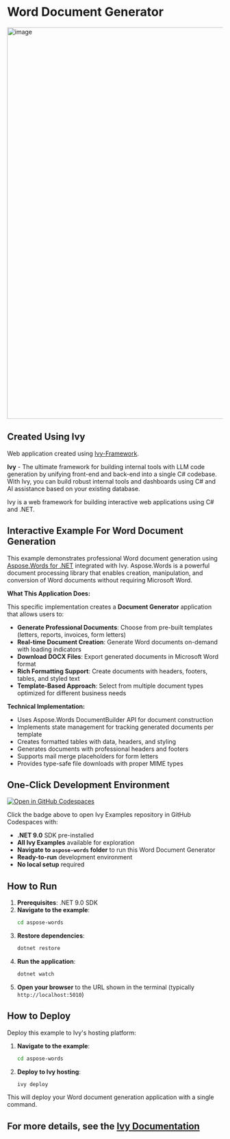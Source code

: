# Word Document Generator

<img width="1916" height="912" alt="image" src="https://github.com/user-attachments/assets/97aab3f0-4d74-40ca-8076-0d67e5bc29ab" />


## Created Using Ivy

Web application created using [Ivy-Framework](https://github.com/Ivy-Interactive/Ivy-Framework).

**Ivy** - The ultimate framework for building internal tools with LLM code generation by unifying front-end and back-end into a single C# codebase. With Ivy, you can build robust internal tools and dashboards using C# and AI assistance based on your existing database.

Ivy is a web framework for building interactive web applications using C# and .NET.

## Interactive Example For Word Document Generation

This example demonstrates professional Word document generation using [Aspose.Words for .NET](https://products.aspose.com/words/net/) integrated with Ivy. Aspose.Words is a powerful document processing library that enables creation, manipulation, and conversion of Word documents without requiring Microsoft Word.

**What This Application Does:**

This specific implementation creates a **Document Generator** application that allows users to:

- **Generate Professional Documents**: Choose from pre-built templates (letters, reports, invoices, form letters)
- **Real-time Document Creation**: Generate Word documents on-demand with loading indicators
- **Download DOCX Files**: Export generated documents in Microsoft Word format
- **Rich Formatting Support**: Create documents with headers, footers, tables, and styled text
- **Template-Based Approach**: Select from multiple document types optimized for different business needs

**Technical Implementation:**

- Uses Aspose.Words DocumentBuilder API for document construction
- Implements state management for tracking generated documents per template
- Creates formatted tables with data, headers, and styling
- Generates documents with professional headers and footers
- Supports mail merge placeholders for form letters
- Provides type-safe file downloads with proper MIME types

## One-Click Development Environment

[![Open in GitHub Codespaces](https://github.com/codespaces/badge.svg)](https://github.com/codespaces/new?hide_repo_select=true&ref=main&repo=Ivy-Interactive%2FIvy-Examples&machine=standardLinux32gb&devcontainer_path=.devcontainer%2Faspose-words%2Fdevcontainer.json&location=EuropeWest)

Click the badge above to open Ivy Examples repository in GitHub Codespaces with:
- **.NET 9.0** SDK pre-installed
- **All Ivy Examples** available for exploration
- **Navigate to `aspose-words` folder** to run this Word Document Generator
- **Ready-to-run** development environment
- **No local setup** required

## How to Run

1. **Prerequisites**: .NET 9.0 SDK
2. **Navigate to the example**:
   ```bash
   cd aspose-words
   ```
3. **Restore dependencies**:
   ```bash
   dotnet restore
   ```
4. **Run the application**:
   ```bash
   dotnet watch
   ```
5. **Open your browser** to the URL shown in the terminal (typically `http://localhost:5010`)

## How to Deploy

Deploy this example to Ivy's hosting platform:

1. **Navigate to the example**:
   ```bash
   cd aspose-words
   ```
2. **Deploy to Ivy hosting**:
   ```bash
   ivy deploy
   ```
This will deploy your Word document generation application with a single command.

## For more details, see the [Ivy Documentation](https://docs.ivy.app)
